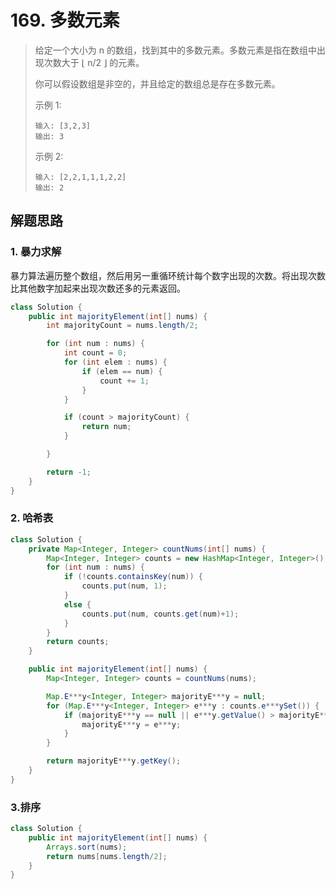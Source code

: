 # 169. 多数元素

> 给定一个大小为 n 的数组，找到其中的多数元素。多数元素是指在数组中出现次数大于 ⌊ n/2 ⌋ 的元素。
>
> 你可以假设数组是非空的，并且给定的数组总是存在多数元素。
>
> 示例 1:
>
>```
> 输入: [3,2,3]
> 输出: 3
>```
>
> 示例 2:
>
>```
> 输入: [2,2,1,1,1,2,2]
> 输出: 2
>```

## 解题思路

### 1. 暴力求解

暴力算法遍历整个数组，然后用另一重循环统计每个数字出现的次数。将出现次数比其他数字加起来出现次数还多的元素返回。

```java
class Solution {
    public int majorityElement(int[] nums) {
        int majorityCount = nums.length/2;

        for (int num : nums) {
            int count = 0;
            for (int elem : nums) {
                if (elem == num) {
                    count += 1;
                }
            }

            if (count > majorityCount) {
                return num;
            }

        }

        return -1;    
    }
}
```

### 2. 哈希表

```java
class Solution {
    private Map<Integer, Integer> countNums(int[] nums) {
        Map<Integer, Integer> counts = new HashMap<Integer, Integer>();
        for (int num : nums) {
            if (!counts.containsKey(num)) {
                counts.put(num, 1);
            }
            else {
                counts.put(num, counts.get(num)+1);
            }
        }
        return counts;
    }

    public int majorityElement(int[] nums) {
        Map<Integer, Integer> counts = countNums(nums);

        Map.E***y<Integer, Integer> majorityE***y = null;
        for (Map.E***y<Integer, Integer> e***y : counts.e***ySet()) {
            if (majorityE***y == null || e***y.getValue() > majorityE***y.getValue()) {
                majorityE***y = e***y;
            }
        }

        return majorityE***y.getKey();
    }
}
```

### 3.排序

```java
class Solution {
    public int majorityElement(int[] nums) {
        Arrays.sort(nums);
        return nums[nums.length/2];
    }
}
```